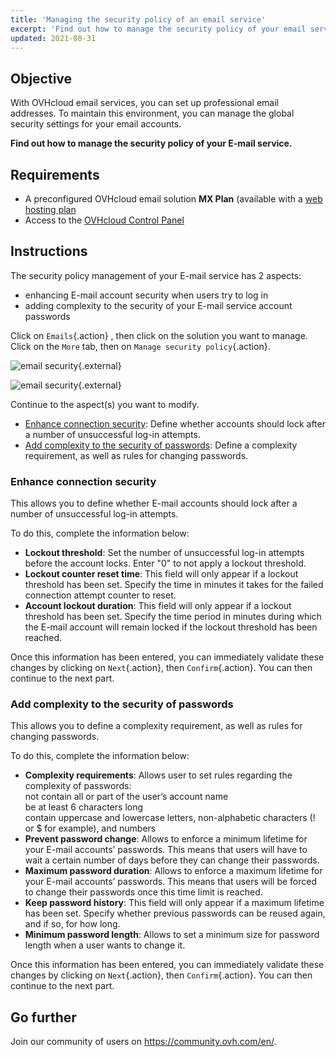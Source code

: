 ```yaml
---
title: 'Managing the security policy of an email service'
excerpt: 'Find out how to manage the security policy of your email service'
updated: 2021-08-31
---
```


## Objective

With OVHcloud email services, you can set up professional email addresses. To maintain this environment, you can manage the global security settings for your email accounts.

**Find out how to manage the security policy of your E-mail service.**

## Requirements

- A preconfigured OVHcloud email solution **MX Plan** (available with a [web hosting plan](https://www.ovhcloud.com/en-sg/web-hosting/)
- Access to the [OVHcloud Control Panel](https://ca.ovh.com/auth/?action=gotomanager&from=https://www.ovh.com/sg/&ovhSubsidiary=sg)

## Instructions

The security policy management of your E-mail service has 2 aspects:

- enhancing E-mail account security when users try to log in
- adding complexity to the security of your E-mail service account passwords

Click on `Emails`{.action} , then click on the solution you want to manage. Click on the `More` tab, then on `Manage security policy`{.action}.

![email security](manage-security01.png){.external}

![email security](manage-security02.png){.external}

Continue to the aspect(s) you want to modify.

- [Enhance connection security](#enhanced-security.): Define whether accounts should lock after a number of unsuccessful log-in attempts.
- [Add complexity to the security of passwords](#password-complexity.): Define a complexity requirement, as well as rules for changing passwords.

### Enhance connection security <a name="enhanced-security"></a>

This allows you to define whether E-mail accounts should lock after a number of unsuccessful log-in attempts.

To do this, complete the information below:

- **Lockout threshold**: Set the number of unsuccessful log-in attempts before the account locks. Enter "0" to not apply a lockout threshold.
- **Lockout counter reset time**: This field will only appear if a lockout threshold has been set. Specify the time in minutes it takes for the failed connection attempt counter to reset.
- **Account lockout duration**: This field will only appear if a lockout threshold has been set. Specify the time period in minutes during which the E-mail account will remain locked if the lockout threshold has been reached.

Once this information has been entered, you can immediately validate these changes by clicking on `Next`{.action}, then `Confirm`{.action}. You can then continue to the next part.

### Add complexity to the security of passwords <a name="password-complexity"></a>

This allows you to define a complexity requirement, as well as rules for changing passwords.

To do this, complete the information below:

- **Complexity requirements**: Allows user to set rules regarding the complexity of passwords:<br> not contain all or part of the user’s account name <br>be at least 6 characters long<br> contain uppercase and lowercase letters, non-alphabetic characters (! or $ for example), and numbers
- **Prevent password change**: Allows to enforce a minimum lifetime for your E-mail accounts’ passwords. This means that users will have to wait a certain number of days before they can change their passwords.
- **Maximum password duration**: Allows to enforce a maximum lifetime for your E-mail accounts’ passwords. This means that users will be forced to change their passwords once this time limit is reached.
- **Keep password history**: This field will only appear if a maximum lifetime has been set. Specify whether previous passwords can be reused again, and if so, for how long.
- **Minimum password length**: Allows to set a minimum size for password length when a user wants to change it.

Once this information has been entered, you can immediately validate these changes by clicking on `Next`{.action}, then `Confirm`{.action}. You can then continue to the next part.

## Go further

Join our community of users on <https://community.ovh.com/en/>.
